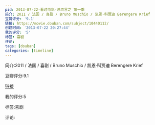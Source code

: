 ```yaml
---
pid: 2013-07-22-看过电影-总而言之 第一季
简介: 2011 / 法国 / 喜剧 / Bruno Muschio / 凯恩·科贾迪 Berengere Krief
豆瓣评分: '9.1'
链接: https://movie.douban.com/subject/10440112/
创建时间: '2013-07-22 20:27:44'
我的评分: '5'
标签: 喜剧
评论:
tags: [douban]
categories: [timeline]
---
```

简介:2011 / 法国 / 喜剧 / Bruno Muschio / 凯恩·科贾迪 Berengere Krief

豆瓣评分:9.1

[链接](https://movie.douban.com/subject/10440112/)

我的评分:5

标签:喜剧

评论:

